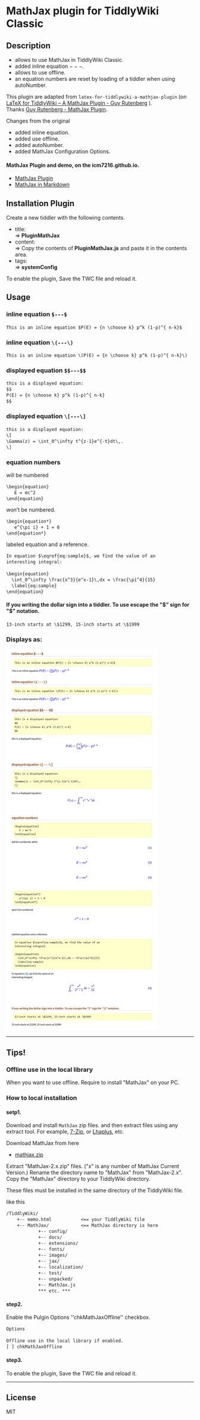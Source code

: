 
# MathJax plugin for TiddlyWiki Classic


## Description 


*   allows to use MathJax in TiddlyWiki Classic.
*   added inline equation $---$.
*   allows to use offline.
*   an equation numbers are reset by loading of a tiddler when using autoNumber. 


This plugin are adapted from `latex-for-tiddlywiki-a-mathjax-plugin` (on [LaTeX for TiddlyWiki – A MathJax Plugin - Guy Rutenberg](https://www.guyrutenberg.com/2011/06/25/latex-for-tiddlywiki-a-mathjax-plugin/) ).  
Thanks [Guy Rutenberg - MathJax Plugin](https://www.guyrutenberg.com/2011/06/25/latex-for-tiddlywiki-a-mathjax-plugin/).


Changes from the original
*   added inline equation.
*   added use offline.
*   added autoNumber.
*   added MathJax Configuration Options.

#### MathJax Plugin and demo, on the icm7216.github.io.

*   [MathJax Plugin](https://icm7216.github.io/MyTiddlyWiki/#PluginMathJax)
*   [MathJax in Markdown](https://icm7216.github.io/MyTiddlyWiki/#%5B%5BMathJax%20in%20Markdown%5D%5D)


## Installation Plugin

Create a new tiddler with the following contents.

*   title:  
    => **PluginMathJax**
*   content:  
    => Copy the contents of **PluginMathJax.js** and paste it in the contents area.
*   tags:  
    => **systemConfig**

To enable the plugin, Save the TWC file and reload it.


## Usage

### inline equation `$---$`

```
This is an inline equation $P(E) = {n \choose k} p^k (1-p)^{ n-k}$ 
```

### inline equation `\(---\)`

```
This is an inline equation \(P(E) = {n \choose k} p^k (1-p)^{ n-k}\)
```
 
### displayed equation `$$---$$`

```
this is a displayed equation: 
$$
P(E) = {n \choose k} p^k (1-p)^{ n-k}
$$
```

### displayed equation `\[---\]`

```
this is a displayed equation: 
\[
\Gamma(z) = \int_0^\infty t^{z-1}e^{-t}dt\,.
\]
```

### equation numbers

will be numbered
```
\begin{equation}
   E = mc^2
\end{equation}
```

won’t be numbered.
```
\begin{equation*}
   e^{\pi i} + 1 = 0
\end{equation*}
```

labeled equation and a reference.
```
In equation $\eqref{eq:sample}$, we find the value of an
interesting integral:

\begin{equation}
  \int_0^\infty \frac{x^3}{e^x-1}\,dx = \frac{\pi^4}{15}
  \label{eq:sample}
\end{equation}
```


#### If you writing the dollar sign into a tiddler. To use escape the "$" sign for "\$" notation.

```
13‑inch starts at \$1299, 15‑inch starts at \$1999
```


### Displays as:

![mathjax_out.png](./img/mathjax_out.png "MathJax output")


----


## Tips! 

### Offline use in the local library

When you want to use offline. Require to install "MathJax" on your PC.

### How to local installation

#### setp1.

Download and install `MathJax` zip files. and then extract files using any extract tool. For example, [7-Zip](http://www.7-zip.org/), or [Lhaplus](http://www.forest.impress.co.jp/library/software/lhaplus/), etc.

Download MathJax from here
*   [mathjax.zip](http://docs.mathjax.org/en/latest/installation.html)

Extract "MathJax-2.x.zip" files. ("x" is any number of MathJax Current Version.)
Rename the directory name to "MathJax" from "MathJax-2.x".
Copy the "MathJax" directory to your TiddlyWiki directory.


These files must be installed in the same directory of the TiddlyWiki file.

like this
```
/TiddlyWiki/
    +-- memo.html           <== your TiddlyWiki file
    +-- MathJax/            <== MathJax directory is here
            +-- config/
            +-- docs/
            +-- extensions/
            +-- fonts/
            +-- images/
            +-- jax/
            +-- localization/
            +-- test/
            +-- unpacked/
            +-- MathJax.js
            *** etc. ***
```


#### step2.

Enable the Pulgin Options ''chkMathJaxOffline'' checkbox.

```
Options

Offline use in the local library if enabled.
[ ] chkMathJaxOffline
```


#### step3.

To enable the plugin, Save the TWC file and reload it.


----


## License

MIT
